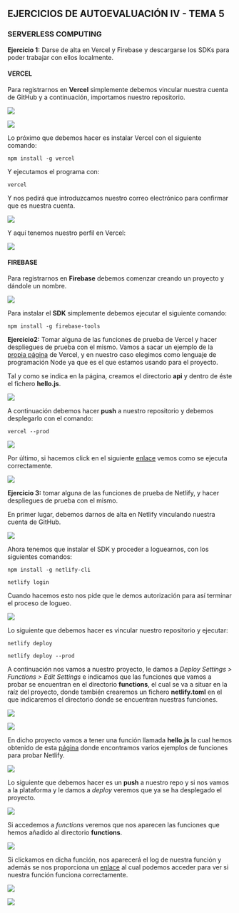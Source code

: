 ## EJERCICIOS DE AUTOEVALUACIÓN IV - TEMA 5

### SERVERLESS COMPUTING
**Ejercicio 1:** Darse de alta en Vercel y Firebase y descargarse los SDKs para poder trabajar con ellos localmente.

#### VERCEL
Para registrarnos en **Vercel** simplemente debemos vincular nuestra cuenta de GitHub y a continuación, importamos nuestro repositorio.

![](imagenes/registroVercel.png)

![](imagenes/importar-repo-vercel.png)

Lo próximo que debemos hacer es instalar Vercel con el siguiente comando:
~~~
npm install -g vercel
~~~

Y ejecutamos el programa con:
~~~
vercel
~~~

Y nos pedirá que introduzcamos nuestro correo electrónico para confirmar que es nuestra cuenta.

![](imagenes/instalacion-vercel.png)

Y aquí tenemos nuestro perfil en Vercel:

![](imagenes/perfil-vercel.png)

#### FIREBASE
Para registrarnos en **Firebase** debemos comenzar creando un proyecto y dándole un nombre.

![](imagenes/firebase-proyecto.png)

Para instalar el **SDK** simplemente debemos ejecutar el siguiente comando:
~~~
npm install -g firebase-tools
~~~

**Ejercicio2:** Tomar alguna de las funciones de prueba de Vercel y hacer despliegues de prueba con el mismo.
Vamos a sacar un ejemplo de la [propia página](https://vercel.com/docs/serverless-functions/supported-languages#ruby) de Vercel, y en nuestro caso elegimos como lenguaje de programación Node ya que es el que estamos usando para el proyecto.

Tal y como se indica en la página, creamos el directorio **api** y dentro de éste el fichero **hello.js**.

![](imagenes/ejemplo-vercel.png)

A continuación debemos hacer **push** a nuestro repositorio y debemos desplegarlo con el comando:
~~~
vercel --prod
~~~

![](imagenes/vercel-prod.png)

Por último, si hacemos click en el siguiente [enlace](https://ejercicios-autoevaluacion-iv-flgi8qm72.vercel.app/api/hello.js) vemos como se ejecuta correctamente.

![](imagenes/correctoVercel.png)

**Ejercicio 3:** tomar alguna de las funciones de prueba de Netlify, y hacer despliegues de prueba con el mismo.

En primer lugar, debemos darnos de alta en Netlify vinculando nuestra cuenta de GitHub.

![](imagenes/registro-netlify.png)

Ahora tenemos que instalar el SDK y proceder a loguearnos, con los siguientes comandos:
~~~
npm install -g netlify-cli

netlify login
~~~

Cuando hacemos esto nos pide que le demos autorización para así terminar el proceso de logueo.

![](imagenes/autorizacion-netlify.png)

Lo siguiente que debemos hacer es vincular nuestro repositorio y ejecutar:
~~~
netlify deploy

netlify deploy --prod
~~~

A continuación nos vamos a nuestro proyecto, le damos a *Deploy Settings > Functions > Edit Settings* e indicamos que las funciones que vamos a probar se encuentran en el directorio **functions**, el cual se va a situar en la raíz del proyecto, donde también crearemos un fichero **netlify.toml** en el que indicaremos el directorio donde se encuentran nuestras funciones.

![](imagenes/toml.png)

![](imagenes/fichero-deploy.png)

En dicho proyecto vamos a tener una función llamada **hello.js** la cual hemos obtenido de esta [página](https://functions-playground.netlify.app/) donde encontramos varios ejemplos de funciones para probar Netlify.

![](imagenes/hello.png)

Lo siguiente que debemos hacer es un **push** a nuestro repo y si nos vamos a la plataforma y le damos a *deploy* veremos que ya se ha desplegado el proyecto.

![](imagenes/deploy.png)

Si accedemos a *functions* veremos que nos aparecen las funciones que hemos añadido al directorio **functions**.

![](imagenes/functions.png)

Si clickamos en dicha función, nos aparecerá el log de nuestra función y además se nos proporciona un [enlace](https://ejerciciosiv.netlify.app/.netlify/functions/hello) al cual podemos acceder para ver si nuestra función funciona correctamente.

![](imagenes/despliegue-correcto1.png)

![](imagenes/despliegue-correcto2.png)
